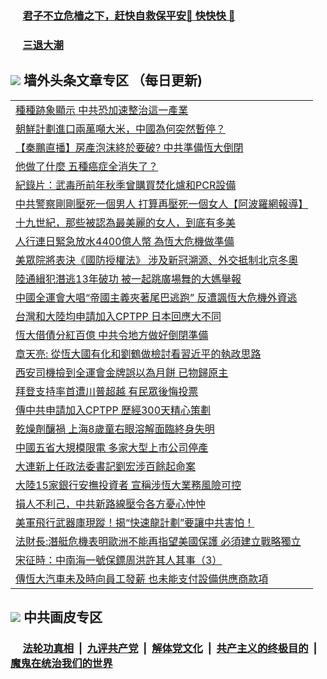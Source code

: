 
 ### &nbsp;&nbsp;&nbsp;&nbsp; [君子不立危樯之下，赶快自救保平安🍎 快快快 📩](https://github.com/pwgy/td/blob/master/README.md)

 ### &nbsp;&nbsp;&nbsp;&nbsp; [三退大潮](https://eqbpwckh.azureedge.net/?key=wjsottsjpndjwfkg&pin=65881581&ag=ogQuit&from=pw2) 

## <img src="https://img.icons8.com/cute-clipart/2x/circled-right.png"> 墙外头条文章专区 （每日更新)

<Table>
<tr><td colspan="2" align="left"><a href="https://eqbpwckh.azureedge.net/?ag=c1505167&key=wjsottsjpndjwfkg&from=pw2">種種跡象顯示 中共恐加速整治這一產業
</a></td></tr>
<tr><td colspan="2" align="left"><a href="https://eqbpwckh.azureedge.net/?ag=c1505213&key=wjsottsjpndjwfkg&from=pw2">朝鮮計劃進口兩萬噸大米，中國為何突然暫停？
</a></td></tr>
<tr><td colspan="2" align="left"><a href="https://eqbpwckh.azureedge.net/?ag=c1505198&key=wjsottsjpndjwfkg&from=pw2">【秦鵬直播】房產泡沫終於要破? 中共準備恆大倒閉
</a></td></tr>
<tr><td colspan="2" align="left"><a href="https://eqbpwckh.azureedge.net/?ag=c1505209&key=wjsottsjpndjwfkg&from=pw2">他做了什麼 五種癌症全消失了？
</a></td></tr>
<tr><td colspan="2" align="left"><a href="https://eqbpwckh.azureedge.net/?ag=c1505169&key=wjsottsjpndjwfkg&from=pw2">紀錄片：武毒所前年秋季曾購買焚化爐和PCR設備
</a></td></tr>
<tr><td colspan="2" align="left"><a href="https://eqbpwckh.azureedge.net/?ag=c1505115&key=wjsottsjpndjwfkg&from=pw2">中共警察剛剛壓死一個男人 打算再壓死一個女人【阿波羅網報導】
</a></td></tr>
<tr><td colspan="2" align="left"><a href="https://eqbpwckh.azureedge.net/?ag=c1505185&key=wjsottsjpndjwfkg&from=pw2">十九世紀，那些被認為最美麗的女人，到底有多美
</a></td></tr>
<tr><td colspan="2" align="left"><a href="https://eqbpwckh.azureedge.net/?ag=c1505192&key=wjsottsjpndjwfkg&from=pw2">人行連日緊急放水4400億人幣 為恆大危機做準備
</a></td></tr>
<tr><td colspan="2" align="left"><a href="https://eqbpwckh.azureedge.net/?ag=c1505127&key=wjsottsjpndjwfkg&from=pw2">美眾院將表決《國防授權法》 涉及新冠溯源、外交抵制北京冬奧
</a></td></tr>
<tr><td colspan="2" align="left"><a href="https://eqbpwckh.azureedge.net/?ag=c1505135&key=wjsottsjpndjwfkg&from=pw2">陸通緝犯潛逃13年破功 被一起跳廣場舞的大媽舉報
</a></td></tr>
<tr><td colspan="2" align="left"><a href="https://eqbpwckh.azureedge.net/?ag=c1505132&key=wjsottsjpndjwfkg&from=pw2">中國全運會大唱“帝國主義夾著尾巴逃跑” 反遭諷恆大危機外資逃
</a></td></tr>
<tr><td colspan="2" align="left"><a href="https://eqbpwckh.azureedge.net/?ag=c1505122&key=wjsottsjpndjwfkg&from=pw2">台灣和大陸均申請加入CPTPP 日本回應大不同
</a></td></tr>
<tr><td colspan="2" align="left"><a href="https://eqbpwckh.azureedge.net/?ag=c1505214&key=wjsottsjpndjwfkg&from=pw2">恆大借債分紅百億 中共令地方做好倒閉準備
</a></td></tr>
<tr><td colspan="2" align="left"><a href="https://eqbpwckh.azureedge.net/?ag=c1505149&key=wjsottsjpndjwfkg&from=pw2">章天亮: 從恆大國有化和劉鶴做檢討看習近平的執政思路
</a></td></tr>
<tr><td colspan="2" align="left"><a href="https://eqbpwckh.azureedge.net/?ag=c1505210&key=wjsottsjpndjwfkg&from=pw2">西安司機撿到全運會金牌誤以為月餅 已物歸原主
</a></td></tr>
<tr><td colspan="2" align="left"><a href="https://eqbpwckh.azureedge.net/?ag=c1505172&key=wjsottsjpndjwfkg&from=pw2">拜登支持率首遭川普超越 有民眾後悔投票
</a></td></tr>
<tr><td colspan="2" align="left"><a href="https://eqbpwckh.azureedge.net/?ag=c1505197&key=wjsottsjpndjwfkg&from=pw2">傳中共申請加入CPTPP 歷經300天精心策劃
</a></td></tr>
<tr><td colspan="2" align="left"><a href="https://eqbpwckh.azureedge.net/?ag=c1505195&key=wjsottsjpndjwfkg&from=pw2">乾燥劑釀禍 上海8歲童右眼溶解面臨終身失明
</a></td></tr>
<tr><td colspan="2" align="left"><a href="https://eqbpwckh.azureedge.net/?ag=c1505176&key=wjsottsjpndjwfkg&from=pw2">中國五省大規模限電 多家大型上市公司停產
</a></td></tr>
<tr><td colspan="2" align="left"><a href="https://eqbpwckh.azureedge.net/?ag=c1505188&key=wjsottsjpndjwfkg&from=pw2">大連新上任政法委書記劉宏涉百餘起命案
</a></td></tr>
<tr><td colspan="2" align="left"><a href="https://eqbpwckh.azureedge.net/?ag=c1505136&key=wjsottsjpndjwfkg&from=pw2">大陸15家銀行安撫投資者 宣稱涉恆大業務風險可控
</a></td></tr>
<tr><td colspan="2" align="left"><a href="https://eqbpwckh.azureedge.net/?ag=c1505184&key=wjsottsjpndjwfkg&from=pw2">損人不利己，中共新路線壓令各方憂心忡忡
</a></td></tr>
<tr><td colspan="2" align="left"><a href="https://eqbpwckh.azureedge.net/?ag=c1505189&key=wjsottsjpndjwfkg&from=pw2">美軍飛行武器庫現蹤！揭“快速龍計劃”要讓中共害怕！
</a></td></tr>
<tr><td colspan="2" align="left"><a href="https://eqbpwckh.azureedge.net/?ag=c1505126&key=wjsottsjpndjwfkg&from=pw2">法財長:潛艇危機表明歐洲不能再指望美國保護 必須建立戰略獨立
</a></td></tr>
<tr><td colspan="2" align="left"><a href="https://eqbpwckh.azureedge.net/?ag=c1505170&key=wjsottsjpndjwfkg&from=pw2">宋征時：中南海一號保鏢周洪許其人其事（3）
</a></td></tr>
<tr><td colspan="2" align="left"><a href="https://eqbpwckh.azureedge.net/?ag=c1505199&key=wjsottsjpndjwfkg&from=pw2">傳恆大汽車未及時向員工發薪 也未能支付設備供應商款項
</a></td></tr>
 </Table>

 ## <img src="https://img.icons8.com/cute-clipart/2x/circled-right.png"> 中共画皮专区
 ### &nbsp;&nbsp;&nbsp;&nbsp; [法轮功真相](https://github.com/begood0513/basic/blob/master/README.md) &nbsp;|&nbsp; [九评共产党](https://github.com/begood0513/9ping.md/blob/master/README.md) &nbsp;|&nbsp; [解体党文化](https://github.com/begood0513/jtdwh.md/blob/master/README.md)   &nbsp;|&nbsp; [共产主义的终极目的](https://github.com/begood0513/gczydzjmd.md/blob/master/README.md) &nbsp;|&nbsp; [魔鬼在统治我们的世界](https://github.com/begood0513/gczydzjmd.md/blob/master/README.md) 
